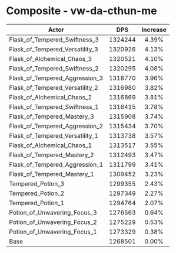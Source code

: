 # Composite - vw-da-cthun-me
| Actor | DPS | Increase |
|---|:---:|:---:|
|Flask_of_Tempered_Swiftness_3|1324244|4.39%|
|Flask_of_Tempered_Versatility_3|1320926|4.13%|
|Flask_of_Alchemical_Chaos_3|1320521|4.10%|
|Flask_of_Tempered_Swiftness_2|1320295|4.08%|
|Flask_of_Tempered_Aggression_3|1318770|3.96%|
|Flask_of_Tempered_Versatility_2|1316980|3.82%|
|Flask_of_Alchemical_Chaos_2|1316869|3.81%|
|Flask_of_Tempered_Swiftness_1|1316415|3.78%|
|Flask_of_Tempered_Mastery_3|1315908|3.74%|
|Flask_of_Tempered_Aggression_2|1315434|3.70%|
|Flask_of_Tempered_Versatility_1|1313738|3.57%|
|Flask_of_Alchemical_Chaos_1|1313517|3.55%|
|Flask_of_Tempered_Mastery_2|1312493|3.47%|
|Flask_of_Tempered_Aggression_1|1311799|3.41%|
|Flask_of_Tempered_Mastery_1|1309452|3.23%|
|Tempered_Potion_3|1299355|2.43%|
|Tempered_Potion_2|1297349|2.27%|
|Tempered_Potion_1|1294764|2.07%|
|Potion_of_Unwavering_Focus_3|1276563|0.64%|
|Potion_of_Unwavering_Focus_2|1275229|0.53%|
|Potion_of_Unwavering_Focus_1|1273329|0.38%|
|Base|1268501|0.00%|
